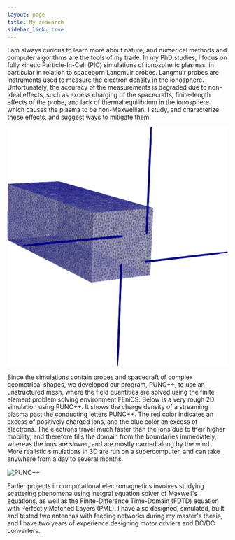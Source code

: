 ```yaml
---
layout: page
title: My research
sidebar_link: true
---
```


I am always curious to learn more about nature, and numerical methods and computer algorithms are the tools of my trade. In my PhD studies, I focus on fully kinetic Particle-In-Cell (PIC) simulations of ionospheric plasmas, in particular in relation to spaceborn Langmuir probes. Langmuir probes are instruments used to measure the electron density in the ionosphere. Unfortunately, the accuracy of the measurements is degraded due to non-ideal effects, such as excess charging of the spacecrafts, finite-length effects of the probe, and lack of thermal equilibrium in the ionosphere which causes the plasma to be non-Maxwellian. I study, and characterize these effects, and suggest ways to mitigate them.

![CubeSat mesh](/assets/cubesat.png)

Since the simulations contain probes and spacecraft of complex geometrical shapes, we developed our program, PUNC++, to use an unstructured mesh, where the field quantities are solved using the finite element problem solving environment FEniCS. Below is a very rough 2D simulation using PUNC++. It shows the charge density of a streaming plasma past the conducting letters PUNC++. The red color indicates an excess of positively charged ions, and the blue color an excess of electrons. The electrons travel much faster than the ions due to their higher mobility, and therefore fills the domain from the boundaries immediately, whereas the ions are slower, and are mostly carried along by the wind. More realistic simulations in 3D are run on a supercomputer, and can take anywhere from a day to several months.

![PUNC++](/assets/punc++.gif)

Earlier projects in computational electromagnetics involves studying scattering phenomena using inetgral equation solver of Maxwell's equations, as well as the Finite-Difference Time-Domain (FDTD) equation with Perfectly Matched Layers (PML). I have also designed, simulated, built and tested two antennas with feeding networks during my master's thesis, and I have two years of experience designing motor driviers and DC/DC converters.
